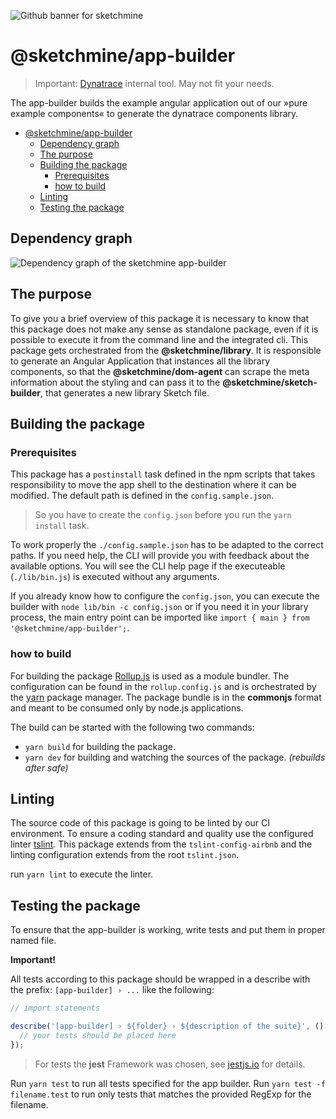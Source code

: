 ![Github banner for sketchmine](https://dt-cdn.net/images/github-banner-2x-1777-2b23e499af.png)

# @sketchmine/app-builder

> Important: [Dynatrace](https://www.dynatrace.com/) internal tool. May not fit your needs.

The app-builder builds the example angular application out of our »pure example components« to generate the dynatrace components library.

- [@sketchmine/app-builder](#sketchmineapp-builder)
  - [Dependency graph](#dependency-graph)
  - [The purpose](#the-purpose)
  - [Building the package](#building-the-package)
    - [Prerequisites](#prerequisites)
    - [how to build](#how-to-build)
  - [Linting](#linting)
  - [Testing the package](#testing-the-package)

## Dependency graph

![Dependency graph of the sketchmine app-builder](https://dt-cdn.net/images/app-builder-3920-26893ebb1b.png)

## The purpose

To give you a brief overview of this package it is necessary to know that this package does not make any sense as standalone package, even if it is possible to execute it from the command line and the integrated cli. This package gets orchestrated from the **@sketchmine/library**. It is responsible to generate an Angular Application that instances all the library components, so that the **@sketchmine/dom-agent** can scrape the meta information about the styling and can pass it to the **@sketchmine/sketch-builder**, that generates a new library Sketch file.

## Building the package

### Prerequisites

This package has a `postinstall` task defined in the npm scripts that takes responsibility to move the app shell to the destination where it can be modified. The default path is defined in the `config.sample.json`.

> So you have to create the `config.json` before you run the `yarn install` task.

To work properly the `./config.sample.json` has to be adapted to the correct paths. If you need help, the CLI will provide you with feedback about the available options.
You will see the CLI help page if the executeable (`./lib/bin.js`) is executed without any arguments.

If you already know how to configure the `config.json`, you can execute the builder with `node lib/bin -c config.json` or if you need it in your library process, the main entry
point can be imported like `import { main } from '@sketchmine/app-builder';`.

### how to build

For building the package [Rollup.js](https://rollupjs.org/guide/en) is used as a module bundler. The configuration can be found in the `rollup.config.js` and is orchestrated by the [yarn](https://yarnpkg.com/en/) package manager.
The package bundle is in the **commonjs** format and meant to be consumed only by node.js applications.

The build can be started with the following two commands:

- `yarn build` for building the package.
- `yarn dev` for building and watching the sources of the package. *(rebuilds after safe)*

## Linting

The source code of this package is going to be linted by our CI environment. To ensure a coding standard and quality use the configured linter [tslint](https://palantir.github.io/tslint/). This package extends from the `tslint-config-airbnb` and the linting configuration extends from the root `tslint.json`.

run `yarn lint` to execute the linter.

## Testing the package

To ensure that the app-builder is working, write tests and put them in proper named file.

**Important!**

All tests according to this package should be wrapped in a describe with the prefix: `[app-builder] › ...` like the following:

```typescript
// import statements

describe('[app-builder] › ${folder} › ${description of the suite}', () => {
  // your tests should be placed here
});
```

> For tests the **jest** Framework was chosen, see [jestjs.io](https://jestjs.io/) for details.

Run `yarn test` to run all tests specified for the app builder. Run `yarn test -f filename.test` to run only tests that matches the provided RegExp for the filename.
